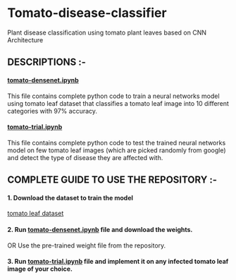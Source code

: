 # Tomato-disease-classifier
Plant disease classification using tomato plant leaves based on CNN Architecture
 
 
 
 
 
## DESCRIPTIONS :-

#### <a href="https://github.com/layba-s/tomato-disease-classifier/blob/master/tomato-densenet.ipynb">tomato-densenet.ipynb</a>
This file contains complete python code to train a neural networks model using tomato leaf dataset that classifies a tomato leaf image into 10 different categories
with 97% accuracy.

#### <a href="https://github.com/layba-s/tomato-disease-classifier/blob/master/tomato-trial.ipynb">tomato-trial.ipynb</a>
This file contains complete python code to test the trained neural networks model on few tomato leaf images (which are picked randomly from google) and detect the type of disease they are affected with.

## COMPLETE GUIDE TO USE THE REPOSITORY :-

#### 1. Download the dataset to train the model
<a href="https://www.kaggle.com/kaustubhb999/tomatoleaf">tomato leaf dataset</a>

#### 2. Run <a href="https://github.com/layba-s/tomato-disease-classifier/blob/master/tomato-densenet.ipynb">tomato-densenet.ipynb</a> file and download the weights.
OR
Use the pre-trained weight file from the repository.

#### 3. Run <a href="https://github.com/layba-s/tomato-disease-classifier/blob/master/tomato-trial.ipynb">tomato-trial.ipynb</a> file and implement it on any infected tomato leaf image of your choice.
